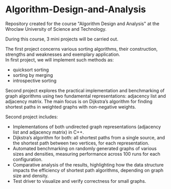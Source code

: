 # Algorithm-Design-and-Analysis

Repository created for the course "Algorithm Design and Analysis" at the Wroclaw University of Science and Technology.

During this course, 3 mini projects will be carried out.

The first project concerns various sorting algorithms, their construction, strengths and weaknesses and exemplary application.  
In first project, we will implement such methods as:

- quicksort sorting
- sorting by merging
- introspective sorting

Second project explores the practical implementation and benchmarking of graph algorithms using two fundamental representations:
adjacency list and adjacency matrix. The main focus is on Dijkstra’s algorithm for finding shortest paths in weighted graphs with non-negative weights.

Second project includes:

- Implementations of both undirected graph representations (adjacency list and adjacency matrix) in C++.
- Dijkstra’s algorithm for both: all shortest paths from a single source, and the shortest path between two vertices, for each representation.
- Automated benchmarking on randomly generated graphs of various sizes and densities, measuring performance across 100 runs for each configuration.
- Comparative analysis of the results, highlighting how the data structure impacts the efficiency of shortest path algorithms, depending on graph size and density.
- Test driver to visualize and verify correctness for small graphs.
